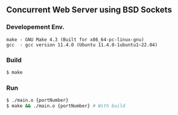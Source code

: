 ## Concurrent Web Server using BSD Sockets

### Developement Env.
```text
make - GNU Make 4.3 (Built for x86_64-pc-linux-gnu)
gcc  - gcc version 11.4.0 (Ubuntu 11.4.0-1ubuntu1~22.04)
```

### Build
```bash
$ make
```

### Run
```bash
$ ./main.o {portNumber}
$ make && ./main.o {portNumber} # With build
```
